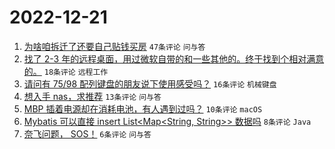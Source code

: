 # 2022-12-21

1. [为啥咱拆迁了还要自己贴钱买房](https://www.v2ex.com/t/903844) `47条评论` `问与答`
1. [找了 2-3 年的远程桌面，用过微软自带的和一些其他的。终于找到个相对满意的。](https://www.v2ex.com/t/903853) `18条评论` `远程工作`
1. [请问有 75/98 配列键盘的朋友说下使用感受吗？](https://www.v2ex.com/t/903843) `16条评论` `机械键盘`
1. [想入手 nas，求推荐](https://www.v2ex.com/t/903852) `13条评论` `问与答`
1. [MBP 插着电源却在消耗电池，有人遇到过吗？](https://www.v2ex.com/t/903842) `10条评论` `macOS`
1. [Mybatis 可以直接 insert List<Map<String, String>> 数据吗](https://www.v2ex.com/t/903850) `8条评论` `Java`
1. [奈飞问题， SOS！](https://www.v2ex.com/t/903846) `6条评论` `问与答`
